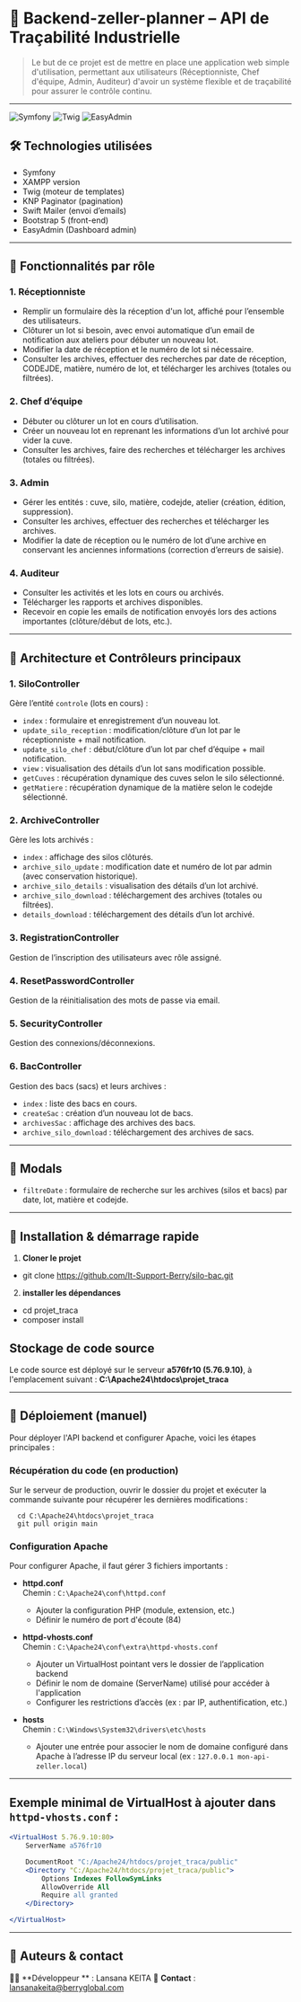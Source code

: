 # 🚀 Backend-zeller-planner – API de Traçabilité Industrielle

> Le but de ce projet est de mettre en place une application web simple d'utilisation, permettant aux utilisateurs (Réceptionniste, Chef d'équipe, Admin, Auditeur) d'avoir un système flexible et de traçabilité pour assurer le contrôle continu.

---

![Symfony](https://img.shields.io/badge/Symfony-5.4-black)
![Twig](https://img.shields.io/badge/Twing-2.12-yellow)
![EasyAdmin](https://img.shields.io/badge/EasyAdmin-3.5-blue)


## 🛠 Technologies utilisées

- Symfony
- XAMPP version 
- Twig (moteur de templates)
- KNP Paginator (pagination)
- Swift Mailer (envoi d’emails)
- Bootstrap 5 (front-end)
- EasyAdmin (Dashboard admin)
---

## 🎯 Fonctionnalités par rôle

### 1. Réceptionniste
- Remplir un formulaire dès la réception d'un lot, affiché pour l’ensemble des utilisateurs.
- Clôturer un lot si besoin, avec envoi automatique d’un email de notification aux ateliers pour débuter un nouveau lot.
- Modifier la date de réception et le numéro de lot si nécessaire.
- Consulter les archives, effectuer des recherches par date de réception, CODEJDE, matière, numéro de lot, et télécharger les archives (totales ou filtrées).

### 2. Chef d’équipe
- Débuter ou clôturer un lot en cours d’utilisation.
- Créer un nouveau lot en reprenant les informations d’un lot archivé pour vider la cuve.
- Consulter les archives, faire des recherches et télécharger les archives (totales ou filtrées).

### 3. Admin
- Gérer les entités : cuve, silo, matière, codejde, atelier (création, édition, suppression).
- Consulter les archives, effectuer des recherches et télécharger les archives.
- Modifier la date de réception ou le numéro de lot d’une archive en conservant les anciennes informations (correction d’erreurs de saisie).

### 4. Auditeur
- Consulter les activités et les lots en cours ou archivés.  
- Télécharger les rapports et archives disponibles.  
- Recevoir en copie les emails de notification envoyés lors des actions importantes (clôture/début de lots, etc.).

---

## 📂 Architecture et Contrôleurs principaux

### 1. SiloController
Gère l’entité `controle` (lots en cours) :  
- `index` : formulaire et enregistrement d’un nouveau lot.  
- `update_silo_reception` : modification/clôture d’un lot par le réceptionniste + mail notification.  
- `update_silo_chef` : début/clôture d’un lot par chef d’équipe + mail notification.  
- `view` : visualisation des détails d’un lot sans modification possible.  
- `getCuves` : récupération dynamique des cuves selon le silo sélectionné.  
- `getMatiere` : récupération dynamique de la matière selon le codejde sélectionné.

### 2. ArchiveController  
Gère les lots archivés :  
- `index` : affichage des silos clôturés.  
- `archive_silo_update` : modification date et numéro de lot par admin (avec conservation historique).  
- `archive_silo_details` : visualisation des détails d’un lot archivé.  
- `archive_silo_download` : téléchargement des archives (totales ou filtrées).  
- `details_download` : téléchargement des détails d’un lot archivé.

### 3. RegistrationController  
Gestion de l’inscription des utilisateurs avec rôle assigné.

### 4. ResetPasswordController  
Gestion de la réinitialisation des mots de passe via email.

### 5. SecurityController  
Gestion des connexions/déconnexions.

### 6. BacController  
Gestion des bacs (sacs) et leurs archives :  
- `index` : liste des bacs en cours.  
- `createSac` : création d’un nouveau lot de bacs.  
- `archivesSac` : affichage des archives des bacs.  
- `archive_silo_download` : téléchargement des archives de sacs.

---


## 📝 Modals
- `filtreDate` : formulaire de recherche sur les archives (silos et bacs) par date, lot, matière et codejde.

---

## 🔧 Installation & démarrage rapide
1. **Cloner le projet**

- git clone https://github.com/It-Support-Berry/silo-bac.git

2. **installer les dépendances**

  - cd projet_traca
  - composer install


## Stockage de code source

Le code source est déployé sur le serveur **a576fr10 (5.76.9.10)**, à l'emplacement suivant : **C:\Apache24\htdocs\projet_traca**

---

## 🚀 Déploiement (manuel)

Pour déployer l'API backend et configurer Apache, voici les étapes principales :

### Récupération du code (en production)

Sur le serveur de production, ouvrir le dossier du projet et exécuter la commande suivante pour récupérer les dernières modifications :

```
  cd C:\Apache24\htdocs\projet_traca
  git pull origin main

```

### Configuration Apache

Pour configurer Apache, il faut gérer 3 fichiers importants :

- **httpd.conf**  
  Chemin : `C:\Apache24\conf\httpd.conf`  
  - Ajouter la configuration PHP (module, extension, etc.)  
  - Définir le numéro de port d'écoute (84)  

- **httpd-vhosts.conf**  
  Chemin : `C:\Apache24\conf\extra\httpd-vhosts.conf`  
  - Ajouter un VirtualHost pointant vers le dossier de l’application backend  
  - Définir le nom de domaine (ServerName) utilisé pour accéder à l'application  
  - Configurer les restrictions d’accès (ex : par IP, authentification, etc.)  

- **hosts**  
  Chemin : `C:\Windows\System32\drivers\etc\hosts`  
  - Ajouter une entrée pour associer le nom de domaine configuré dans Apache à l’adresse IP du serveur local (ex : `127.0.0.1 mon-api-zeller.local`)

---

## Exemple minimal de VirtualHost à ajouter dans `httpd-vhosts.conf` :

```apache
<VirtualHost 5.76.9.10:80>
    ServerName a576fr10

    DocumentRoot "C:/Apache24/htdocs/projet_traca/public"
    <Directory "C:/Apache24/htdocs/projet_traca/public">
        Options Indexes FollowSymLinks
        AllowOverride All
        Require all granted
    </Directory>

</VirtualHost>

```

---

## 👤 Auteurs & contact

🧑‍💻 **Développeur ** : Lansana KEITA
📧 **Contact** : [lansanakeita@berryglobal.com](mailto:lansanakeita@berryglobal.com)  
